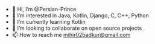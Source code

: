 - 👋 Hi, I’m @Persian-Prince
- 👀 I’m interested in Java, Kotlin, Django, C, C++, Python
- 🌱 I’m currently learning Kotlin
- 💞️ I’m looking to collaborate on open source projects
- 📫 How to reach me mihir02badkur@gmail.com

<!---
Persian-Prince/Persian-Prince is a ✨ special ✨ repository because its `README.md` (this file) appears on your GitHub profile.
You can click the Preview link to take a look at your changes.
--->
